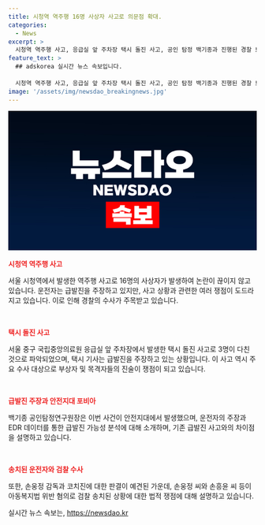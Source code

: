 ```yaml
---
title: 시청역 역주행 16명 사상자 사고로 의문점 확대.
categories:
  - News
excerpt: >
  시청역 역주행 사고, 응급실 앞 주차장 택시 돌진 사고, 공인 탐정 백기종과 진행된 경찰 브리핑 내용에 관한 내용 및 피해자 3명 사건 논점 다루는 것으로 시작했다. 이어, 시청역 사고 관련 급발진 주장 백기종 공인탐정연구원장의 인터뷰와 택시 돌진 사고에 대한 추가 속보가 송출되었다. 백기종은 EDR 기록과 차량의 제동장치, 운전자의 행동, 속보 관련 내용 등에 대한 상세한 분석을 진행했다. 또한, 현재 진행 중인 수사의 결정적인 지표와 논란이 있는 사고에 대한 각종 증거들에 대한 논의도 이어졌다. 연속된 교통사고와 급발진 소송의 것으로 여겨지는 내용이 송출되었다.
feature_text: >
  ## adskorea 실시간 뉴스 속보입니다.

  시청역 역주행 사고, 응급실 앞 주차장 택시 돌진 사고, 공인 탐정 백기종과 진행된 경찰 브리핑 내용에 관한 내용 및 피해자 3명 사건 논점 다루는 것으로 시작했다. 이어, 시청역 사고 관련 급발진 주장 백기종 공인탐정연구원장의 인터뷰와 택시 돌진 사고에 대한 추가 속보가 송출되었다. 백기종은 EDR 기록과 차량의 제동장치, 운전자의 행동, 속보 관련 내용 등에 대한 상세한 분석을 진행했다. 또한, 현재 진행 중인 수사의 결정적인 지표와 논란이 있는 사고에 대한 각종 증거들에 대한 논의도 이어졌다. 연속된 교통사고와 급발진 소송의 것으로 여겨지는 내용이 송출되었다.
image: '/assets/img/newsdao_breakingnews.jpg'
---
```


<p><img src="/assets/img/newsdao_breakingnews.jpg" alt="adskorea 속보" /></p>

<p><b><span style="color: #ee2323;">시청역 역주행 사고</span></b></p>

<p>서울 시청역에서 발생한 역주행 사고로 16명의 사상자가 발생하여 논란이 끊이지 않고 있습니다. 운전자는 급발진을 주장하고 있지만, 사고 상황과 관련한 여러 쟁점이 도드라지고 있습니다. 이로 인해 경찰의 수사가 주목받고 있습니다.</p>

<p data-ke-size="size16">&nbsp;</p>

<p><b><span style="color: #ee2323;">택시 돌진 사고</span></b></p>

<p>서울 중구 국립중앙의료원 응급실 앞 주차장에서 발생한 택시 돌진 사고로 3명이 다친 것으로 파악되었으며, 택시 기사는 급발진을 주장하고 있는 상황입니다. 이 사고 역시 주요 수사 대상으로 부상자 및 목격자들의 진술이 쟁점이 되고 있습니다.</p>

<p data-ke-size="size16">&nbsp;</p>

<p><b><span style="color: #ee2323;">급발진 주장과 안전지대 포비아</span></b></p>

<p>백기종 공인탐정연구원장은 이번 사건이 안전지대에서 발생했으며, 운전자의 주장과 EDR 데이터를 통한 급발진 가능성 분석에 대해 소개하며, 기존 급발진 사고와의 차이점을 설명하고 있습니다.</p>

<p data-ke-size="size16">&nbsp;</p>

<p><b><span style="color: #ee2323;">송치된 운전자와 검찰 수사</span></b></p>

<p>또한, 손웅정 감독과 코치진에 대한 판결이 예견된 가운데, 손웅정 씨와 손흥윤 씨 등이 아동복지법 위반 혐의로 검찰 송치된 상황에 대한 법적 쟁점에 대해 설명하고 있습니다.</p>
실시간 뉴스 속보는, <a href="https://newsdao.kr" rel="dofollow">https://newsdao.kr</a>


